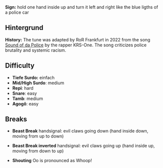 **Sign:** hold one hand inside up and turn it left and right like the blue
ligths of a police car

## Hintergrund

**History:** The tune was adapted by RoR Frankfurt in 2022 from the song [Sound
of da Police](https://en.wikipedia.org/wiki/Sound_of_da_Police) by the rapper
KRS-One. The song criticizes police brutality and systemic racism.

## Difficulty

* **Tiefe Surdo:** einfach
* **Mid/High Surdo**: medium
* **Repi**: hard
* **Snare**: easy
* **Tamb**: medium
* **Agogô**: easy

## Breaks

* **Beast Break** handsignal: evil claws going down (hand inside down, moving
  from up to down)
* **Beast Break inverted** handsignal: evil claws going up (hand inside up,
  moving from down to up)

* **Shouting** Oo is pronounced as Whoop!
